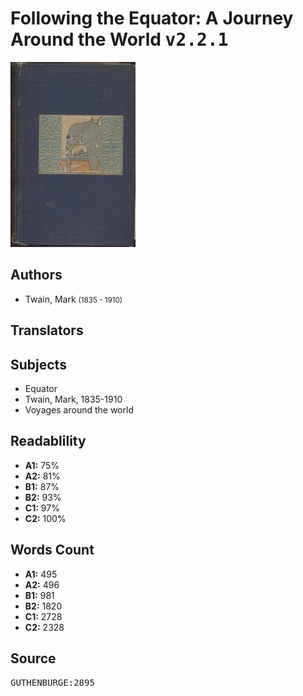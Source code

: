 # Following the Equator: A Journey Around the World <kbd>v2.2.1</kbd>

![](./cover.medium.jpg "")

## Authors


 - Twain, Mark <small>(1835 - 1910)</small>

## Translators



## Subjects


 - Equator
 - Twain, Mark, 1835-1910
 - Voyages around the world

## Readablility


 - **A1:** 75%
 - **A2:** 81%
 - **B1:** 87%
 - **B2:** 93%
 - **C1:** 97%
 - **C2:** 100%

## Words Count


 - **A1:** 495
 - **A2:** 496
 - **B1:** 981
 - **B2:** 1820
 - **C1:** 2728
 - **C2:** 2328

## Source


<kbd>GUTHENBURGE:2895</kbd>
